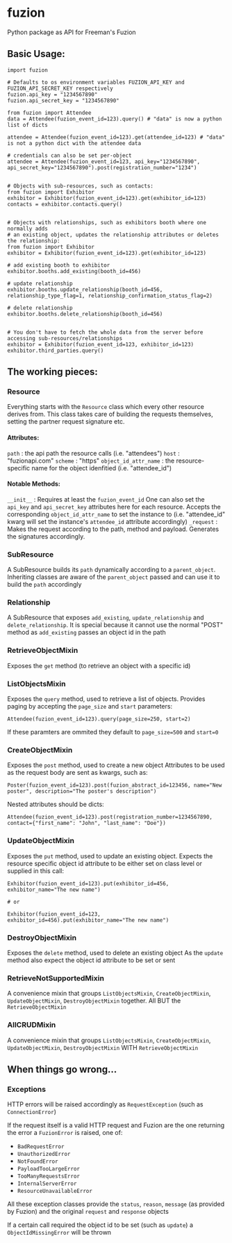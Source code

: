 # fuzion
Python package as API for Freeman's Fuzion


## Basic Usage:
```
import fuzion

# Defaults to os environment variables FUZION_API_KEY and FUZION_API_SECRET_KEY respectively
fuzion.api_key = "1234567890"
fuzion.api_secret_key = "1234567890"

from fuzion import Attendee
data = Attendee(fuzion_event_id=123).query() # "data" is now a python list of dicts

attendee = Attendee(fuzion_event_id=123).get(attendee_id=123) # "data" is not a python dict with the attendee data

# credentials can also be set per-object
attendee = Attendee(fuzion_event_id=123, api_key="1234567890", api_secret_key="1234567890").post(registration_number="1234")


# Objects with sub-resources, such as contacts:
from fuzion import Exhibitor
exhibitor = Exhibitor(fuzion_event_id=123).get(exhibitor_id=123)
contacts = exhibitor.contacts.query()


# Objects with relationships, such as exhibitors booth where one normally adds
# an existing object, updates the relationship attributes or deletes the relationship:
from fuzion import Exhibitor
exhibitor = Exhibitor(fuzion_event_id=123).get(exhibitor_id=123)

# add existing booth to exhibitor
exhibitor.booths.add_existing(booth_id=456)

# update relationship
exhibitor.booths.update_relationship(booth_id=456, relationship_type_flag=1, relationship_confirmation_status_flag=2)

# delete relationship
exhibitor.booths.delete_relationship(booth_id=456)


# You don't have to fetch the whole data from the server before accessing sub-resources/relationships
exhibitor = Exhibitor(fuzion_event_id=123, exhibitor_id=123)
exhibitor.third_parties.query()
```


## The working pieces:
### Resource
Everything starts with the `Resource` class which every other resource derives from.
This class takes care of building the requests themselves, setting the partner request signature etc.

#### Attributes:
`path` : the api path the resource calls (i.e. "attendees")
`host` : "fuzionapi.com"
`scheme` : "https"
`object_id_attr_name` : the resource-specific name for the object idenfitied (i.e. "attendee_id")

#### Notable Methods:
`__init__` : Requires at least the `fuzion_event_id`
             One can also set the `api_key` and `api_secret_key` attributes here for each resource.
             Accepts the corresponding `object_id_attr_name` to set the instance to (i.e. "attendee_id" kwarg will set the instance's `attendee_id` attribute accordingly)
`_request` : Makes the request according to the path, method and payload. Generates the signatures accordingly.

### SubResource
A SubResource builds its `path` dynamically according to a `parent_object`. 
Inheriting classes are aware of the `parent_object` passed and can use it to build the `path` accordingly

### Relationship
A SubResource that exposes `add_existing`, `update_relationship` and `delete_relationship`.
It is special because it cannot use the normal "POST" method as `add_existing` passes an object id in the path

### RetrieveObjectMixin
Exposes the `get` method (to retrieve an object with a specific id) 

### ListObjectsMixin
Exposes the `query` method, used to retrieve a list of objects.
Provides paging by accepting the `page_size` and `start` parameters:

```
Attendee(fuzion_event_id=123).query(page_size=250, start=2)
```

If these paramters are ommited they default to `page_size=500` and `start=0`

### CreateObjectMixin
Exposes the `post` method, used to create a new object
Attributes to be used as the request body are sent as kwargs, such as:

```
Poster(fuzion_event_id=123).post(fuzion_abstract_id=123456, name="New poster", description="The poster's description")
```

Nested attributes should be dicts:

```
Attendee(fuzion_event_id=123).post(registration_number=1234567890, contact={"first_name": "John", "last_name": "Doe"})
```

### UpdateObjectMixin
Exposes the `put` method, used to update an existing object.
Expects the resource specific object id attribute to be either set on class level or supplied in this call:

```
Exhibitor(fuzion_event_id=123).put(exhibitor_id=456, exhibitor_name="The new name")

# or 

Exhibitor(fuzion_event_id=123, exhibitor_id=456).put(exhibitor_name="The new name")
``` 

### DestroyObjectMixin
Exposes the `delete` method, used to delete an existing object
As the `update` method also expect the object id attribute to be set or sent

### RetrieveNotSupportedMixin
A convenience mixin that groups `ListObjectsMixin`, `CreateObjectMixin`, `UpdateObjectMixin`, `DestroyObjectMixin`
together. All BUT the `RetrieveObjectMixin`

### AllCRUDMixin
A convenience mixin that groups `ListObjectsMixin`, `CreateObjectMixin`, `UpdateObjectMixin`, `DestroyObjectMixin`
WITH `RetrieveObjectMixin`



## When things go wrong...
### Exceptions
HTTP errors will be raised accordingly as `RequestException` (such as `ConnectionError`)

If the request itself is a valid HTTP request and Fuzion are the one returning the error
a `FuzionError` is raised, one of:
- `BadRequestError`
- `UnauthorizedError`
- `NotFoundError`
- `PayloadTooLargeError`
- `TooManyRequestsError`
- `InternalServerError`
- `ResourceUnavailableError`

All these exception classes provide the `status`, `reason`, `message` (as provided by Fuzion)
and the original `request` and `response` objects

If a certain call required the object id to be set (such as `update`) a `ObjectIdMissingError` will be thrown

